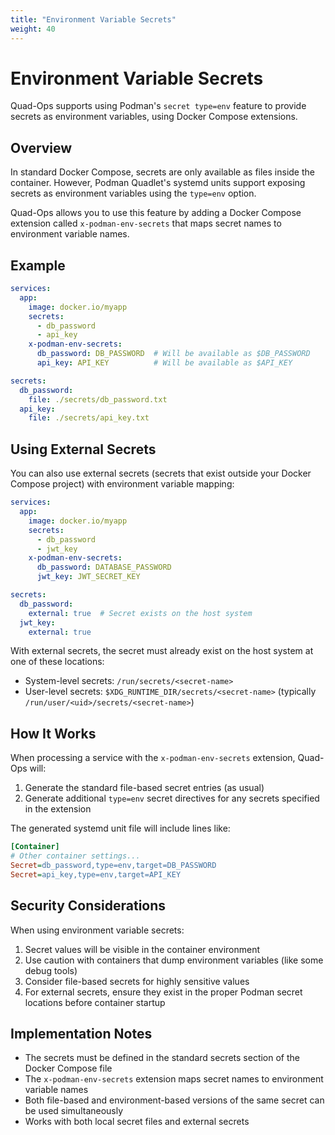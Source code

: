 ```yaml
---
title: "Environment Variable Secrets"
weight: 40
---
```


# Environment Variable Secrets

Quad-Ops supports using Podman's `secret type=env` feature to provide secrets as environment variables, using Docker Compose extensions.

## Overview

In standard Docker Compose, secrets are only available as files inside the container. However, Podman Quadlet's systemd units support exposing secrets as environment variables using the `type=env` option.

Quad-Ops allows you to use this feature by adding a Docker Compose extension called `x-podman-env-secrets` that maps secret names to environment variable names.

## Example

```yaml
services:
  app:
    image: docker.io/myapp
    secrets:
      - db_password
      - api_key
    x-podman-env-secrets:
      db_password: DB_PASSWORD  # Will be available as $DB_PASSWORD
      api_key: API_KEY          # Will be available as $API_KEY

secrets:
  db_password:
    file: ./secrets/db_password.txt
  api_key:
    file: ./secrets/api_key.txt
```

## Using External Secrets

You can also use external secrets (secrets that exist outside your Docker Compose project) with environment variable mapping:

```yaml
services:
  app:
    image: docker.io/myapp
    secrets:
      - db_password
      - jwt_key
    x-podman-env-secrets:
      db_password: DATABASE_PASSWORD
      jwt_key: JWT_SECRET_KEY

secrets:
  db_password:
    external: true  # Secret exists on the host system
  jwt_key:
    external: true
```

With external secrets, the secret must already exist on the host system at one of these locations:

- System-level secrets: `/run/secrets/<secret-name>`
- User-level secrets: `$XDG_RUNTIME_DIR/secrets/<secret-name>` (typically `/run/user/<uid>/secrets/<secret-name>`)

## How It Works

When processing a service with the `x-podman-env-secrets` extension, Quad-Ops will:

1. Generate the standard file-based secret entries (as usual)
2. Generate additional `type=env` secret directives for any secrets specified in the extension

The generated systemd unit file will include lines like:

```ini
[Container]
# Other container settings...
Secret=db_password,type=env,target=DB_PASSWORD
Secret=api_key,type=env,target=API_KEY
```

## Security Considerations

When using environment variable secrets:

1. Secret values will be visible in the container environment
2. Use caution with containers that dump environment variables (like some debug tools)
3. Consider file-based secrets for highly sensitive values
4. For external secrets, ensure they exist in the proper Podman secret locations before container startup

## Implementation Notes

- The secrets must be defined in the standard secrets section of the Docker Compose file
- The `x-podman-env-secrets` extension maps secret names to environment variable names
- Both file-based and environment-based versions of the same secret can be used simultaneously
- Works with both local secret files and external secrets
